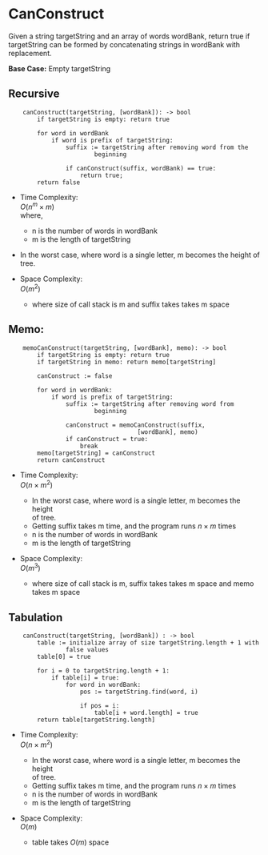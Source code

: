# CanConstruct

Given a string targetString and an array of words wordBank, return true if  
targetString can be formed by concatenating strings in wordBank with  
replacement.

**Base Case:** Empty targetString

## Recursive 
```
    canConstruct(targetString, [wordBank]): -> bool
        if targetString is empty: return true

        for word in wordBank
            if word is prefix of targetString:
                suffix := targetString after removing word from the 
                        beginning

                if canConstruct(suffix, wordBank) == true:
                    return true;
        return false
```
- Time Complexity:  
    $O(n^m\times m)$  
    where,
    - n is the number of words in wordBank
    - m is the length of targetString
- In the worst case, where word is a single letter, m becomes the height of  
    tree.

- Space Complexity:    
    $O(m^2)$  
    - where size of call stack is m and suffix takes takes m space

## Memo:
```
    memoCanConstruct(targetString, [wordBank], memo): -> bool
        if targetString is empty: return true
        if targetString in memo: return memo[targetString]

        canConstruct := false

        for word in wordBank:
            if word is prefix of targetString:
                suffix := targetString after removing word from  
                        beginning
                
                canConstruct = memoCanConstruct(suffix,  
                                    [wordBank], memo)
                if canConstruct = true:
                    break
        memo[targetString] = canConstruct
        return canConstruct

```

- Time Complexity:  
    $O(n \times m^2)$  
    - In the worst case, where word is a single letter, m becomes the height  
        of tree.
    - Getting suffix takes m time, and the program runs $n \times m$ times  
    - n is the number of words in wordBank
    - m is the length of targetString

- Space Complexity:    
    $O(m^3)$  
    - where size of call stack is m, suffix takes takes m space and memo  
        takes m space

## Tabulation

```
    canConstruct(targetString, [wordBank]) : -> bool
        table := initialize array of size targetString.length + 1 with 
                false values
        table[0] = true

        for i = 0 to targetString.length + 1:
            if table[i] = true:
                for word in wordBank:
                    pos := targetString.find(word, i)

                    if pos = i:
                        table[i + word.length] = true
        return table[targetString.length]

```


- Time Complexity:  
    $O(n \times m^2)$  
    - In the worst case, where word is a single letter, m becomes the height  
        of tree.
    - Getting suffix takes m time, and the program runs $n \times m$ times  
    - n is the number of words in wordBank
    - m is the length of targetString

- Space Complexity:    
    $O(m)$  
    - table takes $O(m)$ space